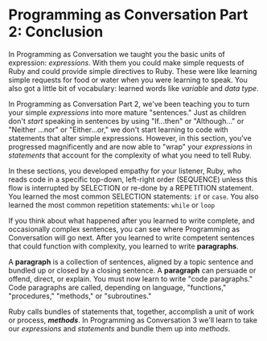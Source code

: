 # Programming as Conversation Part 2: Conclusion

In Programming as Conversation we taught you the basic units of expression:
_expressions_. With them you could make simple requests of Ruby and could
provide simple directives to Ruby. These were like learning simple requests for
food or water when you were learning to speak. You also got a little bit of
vocabulary: learned words like _variable_ and _data type_.

In Programming as Conversation Part 2, we've been teaching you to turn your
simple _expressions_ into more mature "sentences." Just as children don't
_start_ speaking in sentences by using "If...then" or "Although..." or "Neither
...nor" or "Either...or," we don't start learning to code with statements that
alter simple expressions. However, in this section, you've progressed
magnificently and are now able to "wrap" your _expressions_ in _statements_
that account for the complexity of what you need to tell Ruby.

In these sections, you developed empathy for your listener, Ruby, who reads
code in a specific top-down, left-right order (SEQUENCE) unless this flow is
interrupted by SELECTION or re-done by a REPETITION statement. You learned the
most common SELECTION statements: `if` or `case`. You also learned the most
common repetition statements: `while` or `loop`

If you think about what happened after you learned to write complete, and
occasionally complex sentences, you can see where Programming as Conversation
will go next. After you learned to write competent sentences that could
function with complexity, you learned to write **paragraphs**.

A **paragraph** is a collection of sentences, aligned by a topic sentence and
bundled up or closed by a closing sentence. A **paragraph** can persuade or
offend, direct, or explain. You must now learn to write "code paragraphs." Code
paragraphs are called, depending on language, "functions," "procedures,"
"methods," or "subroutines."

Ruby calls bundles of statements that, together, accomplish a unit of work  or
process, ***methods***. In Programming as Conversation 3 we'll learn to take
our _expressions_ and _statements_ and bundle them up into _methods_.
